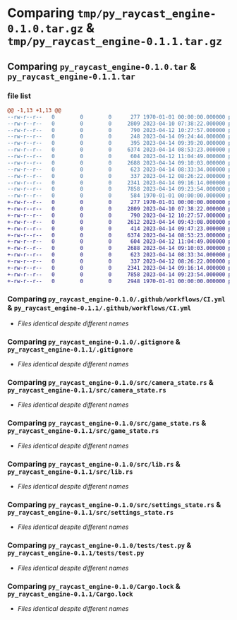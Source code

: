 # Comparing `tmp/py_raycast_engine-0.1.0.tar.gz` & `tmp/py_raycast_engine-0.1.1.tar.gz`

## Comparing `py_raycast_engine-0.1.0.tar` & `py_raycast_engine-0.1.1.tar`

### file list

```diff
@@ -1,13 +1,13 @@
--rw-r--r--   0        0        0      277 1970-01-01 00:00:00.000000 py_raycast_engine-0.1.0/Cargo.toml
--rw-r--r--   0        0        0     2809 2023-04-10 07:38:22.000000 py_raycast_engine-0.1.0/.github/workflows/CI.yml
--rw-r--r--   0        0        0      790 2023-04-12 10:27:57.000000 py_raycast_engine-0.1.0/.gitignore
--rw-r--r--   0        0        0      248 2023-04-14 09:24:44.000000 py_raycast_engine-0.1.0/README.md
--rw-r--r--   0        0        0      395 2023-04-14 09:39:20.000000 py_raycast_engine-0.1.0/pyproject.toml
--rw-r--r--   0        0        0     6374 2023-04-14 08:53:23.000000 py_raycast_engine-0.1.0/src/camera_state.rs
--rw-r--r--   0        0        0      604 2023-04-12 11:04:49.000000 py_raycast_engine-0.1.0/src/game_state.rs
--rw-r--r--   0        0        0     2688 2023-04-14 09:10:03.000000 py_raycast_engine-0.1.0/src/lib.rs
--rw-r--r--   0        0        0      623 2023-04-14 08:33:34.000000 py_raycast_engine-0.1.0/src/settings_state.rs
--rw-r--r--   0        0        0      337 2023-04-12 08:26:22.000000 py_raycast_engine-0.1.0/src/utils.rs
--rw-r--r--   0        0        0     2341 2023-04-14 09:16:14.000000 py_raycast_engine-0.1.0/tests/test.py
--rw-r--r--   0        0        0     7858 2023-04-14 09:23:54.000000 py_raycast_engine-0.1.0/Cargo.lock
--rw-r--r--   0        0        0      584 1970-01-01 00:00:00.000000 py_raycast_engine-0.1.0/PKG-INFO
+-rw-r--r--   0        0        0      277 1970-01-01 00:00:00.000000 py_raycast_engine-0.1.1/Cargo.toml
+-rw-r--r--   0        0        0     2809 2023-04-10 07:38:22.000000 py_raycast_engine-0.1.1/.github/workflows/CI.yml
+-rw-r--r--   0        0        0      790 2023-04-12 10:27:57.000000 py_raycast_engine-0.1.1/.gitignore
+-rw-r--r--   0        0        0     2612 2023-04-14 09:43:08.000000 py_raycast_engine-0.1.1/README.md
+-rw-r--r--   0        0        0      414 2023-04-14 09:47:23.000000 py_raycast_engine-0.1.1/pyproject.toml
+-rw-r--r--   0        0        0     6374 2023-04-14 08:53:23.000000 py_raycast_engine-0.1.1/src/camera_state.rs
+-rw-r--r--   0        0        0      604 2023-04-12 11:04:49.000000 py_raycast_engine-0.1.1/src/game_state.rs
+-rw-r--r--   0        0        0     2688 2023-04-14 09:10:03.000000 py_raycast_engine-0.1.1/src/lib.rs
+-rw-r--r--   0        0        0      623 2023-04-14 08:33:34.000000 py_raycast_engine-0.1.1/src/settings_state.rs
+-rw-r--r--   0        0        0      337 2023-04-12 08:26:22.000000 py_raycast_engine-0.1.1/src/utils.rs
+-rw-r--r--   0        0        0     2341 2023-04-14 09:16:14.000000 py_raycast_engine-0.1.1/tests/test.py
+-rw-r--r--   0        0        0     7858 2023-04-14 09:23:54.000000 py_raycast_engine-0.1.1/Cargo.lock
+-rw-r--r--   0        0        0     2948 1970-01-01 00:00:00.000000 py_raycast_engine-0.1.1/PKG-INFO
```

### Comparing `py_raycast_engine-0.1.0/.github/workflows/CI.yml` & `py_raycast_engine-0.1.1/.github/workflows/CI.yml`

 * *Files identical despite different names*

### Comparing `py_raycast_engine-0.1.0/.gitignore` & `py_raycast_engine-0.1.1/.gitignore`

 * *Files identical despite different names*

### Comparing `py_raycast_engine-0.1.0/src/camera_state.rs` & `py_raycast_engine-0.1.1/src/camera_state.rs`

 * *Files identical despite different names*

### Comparing `py_raycast_engine-0.1.0/src/game_state.rs` & `py_raycast_engine-0.1.1/src/game_state.rs`

 * *Files identical despite different names*

### Comparing `py_raycast_engine-0.1.0/src/lib.rs` & `py_raycast_engine-0.1.1/src/lib.rs`

 * *Files identical despite different names*

### Comparing `py_raycast_engine-0.1.0/src/settings_state.rs` & `py_raycast_engine-0.1.1/src/settings_state.rs`

 * *Files identical despite different names*

### Comparing `py_raycast_engine-0.1.0/tests/test.py` & `py_raycast_engine-0.1.1/tests/test.py`

 * *Files identical despite different names*

### Comparing `py_raycast_engine-0.1.0/Cargo.lock` & `py_raycast_engine-0.1.1/Cargo.lock`

 * *Files identical despite different names*

